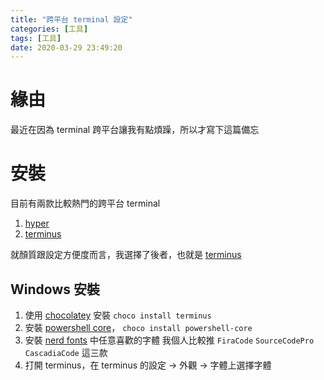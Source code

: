```yaml
---
title: "跨平台 terminal 設定"
categories: [工具]
tags: [工具]
date: 2020-03-29 23:49:20
---
```


# 緣由
最近在因為 terminal 跨平台讓我有點煩躁，所以才寫下這篇備忘

# 安裝
目前有兩款比較熱門的跨平台 terminal
1. [hyper](https://hyper.is/)
2. [terminus](https://eugeny.github.io/terminus/)

就顏質跟設定方便度而言，我選擇了後者，也就是 [terminus](https://eugeny.github.io/terminus/)

## Windows 安裝
1. 使用 [chocolatey](https://chocolatey.org/) 安裝
   `choco install terminus`
2. 安裝 [powershell core](https://github.com/PowerShell/PowerShell)，
   `choco install powershell-core`
3. 安裝 [nerd fonts](https://github.com/ryanoasis/nerd-fonts/tree/master/patched-fonts) 中任意喜歡的字體
   我個人比較推 `FiraCode` `SourceCodePro` `CascadiaCode` 這三款
4. 打開 terminus，在 terminus 的設定 -> 外觀 -> 字體上選擇字體

